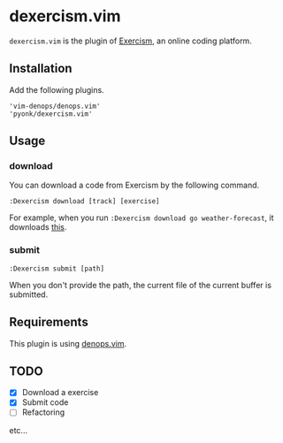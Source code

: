 # dexercism.vim

`dexercism.vim` is the plugin of [Exercism](https://exercism.org/), an online coding platform.

## Installation
Add the following plugins.

```
'vim-denops/denops.vim'
'pyonk/dexercism.vim'
```

## Usage
### download
You can download a code from Exercism by the following command.

```
:Dexercism download [track] [exercise]
```

For example, when you run `:Dexercism download go weather-forecast`, it downloads [this](https://exercism.org/tracks/go/exercises/weather-forecast).

### submit

```
:Dexercism submit [path]
```

When you don't provide the path, the current file of the current buffer is submitted.

## Requirements

This plugin is using [denops.vim](https://github.com/vim-denops/denops.vim).

## TODO
- [x] Download a exercise
- [x] Submit code
- [ ] Refactoring

etc...
